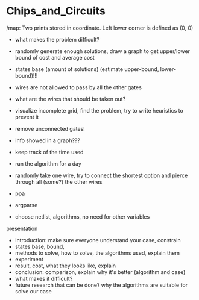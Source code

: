 # Chips_and_Circuits

/map:
    Two prints stored in coordinate.
    Left lower corner is defined as (0, 0)
    
 - what makes the problem difficult?
 - randomly generate enough solutions, 
 draw a graph to get upper/lower bound of cost and average cost
 
 - states base (amount of solutions) 
 (estimate upper-bound, lower-bound)!!!
 
 - wires are not allowed to pass by all the other gates
 - what are the wires that should be taken out?
 - visualize incomplete grid, find the problem, try to write heuristics to prevent it
 - remove unconnected gates!
 - info showed in a graph???
 - keep track of the time used
 - run the algorithm for a day
 
 - randomly take one wire, try to connect the shortest option and pierce through all (some?) the other wires
 - ppa
 
 - argparse
 - choose netlist, algorithms, no need for other variables
 
presentation
 - introduction: make sure everyone understand your case, constrain 
 - states base, bound, 
 - methods to solve, how to solve, the algorithms used,
 explain them 
 - experiment
 - result, cost, what they looks like, explain
 - conclusion: comparison, explain why it's better (algorithm and case)
 - what makes it difficult?
 - future research that can be done? why the algorithms are suitable for solve our case
 
